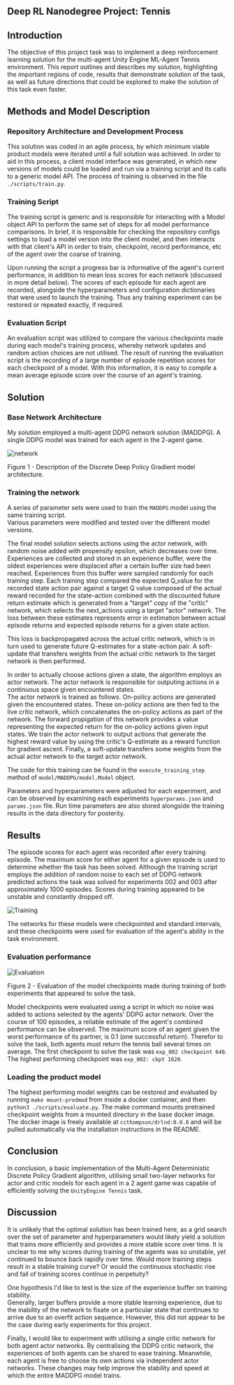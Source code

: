 ## Deep RL Nanodegree Project: Tennis

## Introduction

The objective of this project task was to implement a deep reinforcement learning solution for the 
multi-agent Unity Engine ML-Agent Tennis environment.  This report outlines and 
describes my solution, highlighting the important regions of code, results that demonstrate 
solution of the task,  as well as future directions that could be explored to make the solution of 
this task even faster.  

## Methods and Model Description
### Repository Architecture and Development Process
This solution was coded in an agile process, by which minimum viable product models were iterated 
until a full solution was achieved.  In order to aid in this process, a client model interface was 
generated, in which new versions of models could be loaded and run via a training script and its 
calls to a generic model API.  The process of training is observed in the file `./scripts/train.py`.

### Training Script
The training script is generic and is responsible for interacting with a Model object API to perform
 the same set of steps for all model performance comparisons.  In brief, it is responsible for 
checking the repository configs settings to load a model version into the client model, and then 
interacts with that client's API in order to train, checkpoint, record performance, etc of the 
agent over the coarse of training.  

Upon running the script a progress bar is informative of the agent's current performance, in 
addition to mean loss scores for each network (discussed in more detail below).  The scores of each 
episode for each agent are recorded, alongside the hyperparameters and configuration dictionaries 
that were used to launch the training.  Thus any training experiment can be restored or repeated 
exactly, if required.

### Evaluation Script
An evaluation script was utilized to compare the various checkpoints made during each model's 
training process, whereby network updates and random action choices are not utilised.  The result
of running the evaluation script is the recording of a large number of episode repetition scores for
each checkpoint of a model.  With this information, it is easy to compile a mean average episode 
score over the course of an agent's training.  


## Solution

### Base Network Architecture

My solution employed a multi-agent DDPG network solution (MADDPG).  A single
DDPG model was trained for each agent in the 2-agent game.  

![network](images/DDPG_Network.png)

Figure 1 - Description of the Discrete Deep Policy Gradient model architecture.  

### Training the network

A series of parameter sets were used to train the `MADDPG` model using the same training script.  
Various parameters were modified and tested over the different model versions.  

The final model solution selects actions using the actor network, with random noise added with 
propensity epsilon, which decreases over time.  Experiences are 
collected and stored  in an experience buffer, were the oldest experiences were
displaced after a certain buffer size had been reached.  Experiences from this buffer were sampled
randomly for each training step.  Each training step compared the expected Q_value for the recorded
state action pair against a target Q value composed of the actual reward recorded for the 
state-action combined with the discounted future return estimate which is generated from a "target"
copy of the "critic" network, which selects the next_actions using a target "actor" network.  The 
loss between these estimates represents error in estimation between actual episode returns and 
expected episode returns for a given state action.  

This loss is backpropagated across the actual critic network, which is in turn used to generate 
future Q-estimates for a state-action pair.  A soft-update that transfers weights from the actual critic
network to the target network is then performed.  

In order to actually choose actions given a state, the algorithm employs an actor network.  The 
actor network is responsible for outputing actions in a continuous space given encountered states.  
The actor network is trained as follows.  On-policy actions are generated given the encountered 
states.  These on-policy actions are then fed to the live critic network, which concatenates 
the on-policy actions as part of the network.  The forward propigation of this network provides a 
value representing the expected return for the on-policy actions given input states.  We train the 
actor network to output actions that generate the highest reward value by using the critic's 
Q-estimate as a reward function for gradient ascent.  Finally, a soft-update transfers 
some weights from the actual actor network to the target actor network.   

The code for this training can be found in the `execute_training_step` method of 
`model/MADDPG/model.Model` object.

Parameters and hyperparameters were adjusted for each experiment, and can be observed by examining
each experiments `hyperparams.json` and `params.json` file.  Run time parameters are also stored
alongside the training results in the data directory for posterity.  



## Results  

The episode scores for each agent was recorded after every training episode.  The maximum score for
either agent for a given episode is used to determine whether the task has been solved.  Although
the training script employs the addition of random noise to each set of DDPG network predicted 
actions the task was solved for experiments 002 and 003 after approximately 1000 episodes.  Scores
during training appeared to be unstable and constantly dropped off.

![Training](images/train.png)

The networks for these models were checkpointed and standard intervals, and these checkpoints were 
used for evaluation of the agent's ability in the task environment.  

### Evaluation performance

![Evaluation](images/eval.png)

Figure 2 - Evaluation of the model checkpoints made during training of both experiments that 
appeared to solve the task. 

Model checkpoints were evaluated using a script in which no noise was added to actions selected
by the agents' DDPG actor network.  Over the course of 100 episodes, a reliable estimate of 
the agent's combined performance can be observed.  The maximum score of an agent given the worst
performance of its partner, is 0.1 (one successful return).  Therefor to solve the task, both agents
must return the tennis ball several times on average.  The first checkpoint to solve the task was 
`exp_002 checkpoint 640`.  The highest performing checkpoint was `exp_002: ckpt 1620`.  

### Loading the product model
The highest performing model weights can be restored and evaluated by running `make mount-prodmod` 
from inside a docker container, and then `python3 ./scripts/evaluate.py`.  The make command mounts 
pretrained checkpoint weights from a mounted directory in the base docker image.  
The docker image is freely available at `ccthompson/drlnd:0.0.8` and will be pulled automatically
via the installation instructions in the README.


## Conclusion
In conclusion, a basic implementation of the Multi-Agent Deterministic Discrete Policy Gradient 
algorithm, utilising small two-layer networks for actor and critic models for each agent in a 2 
agent game was capable of 
efficiently solving the `UnityEngine Tennis` task. 

## Discussion

It is unlikely that the optimal solution has been trained here, as a grid search over the set of 
parameter and hyperparameters would likely yield a solution that trains more efficiently and 
provides a more stable score over time.  It is unclear to me why scores during training of the 
agents was so unstable, yet continued to bounce back rapidly over time.  Would more training steps
result in a stable training curve?  Or would the continuous stochastic rise and fall of training 
scores continue in perpetuity?  

One hypothesis I'd like to test is the size of the experience buffer on training stability.  
Generally, larger buffers provide a more stable learning experience, due to the inability of the 
network to fixate on a particular state that continues to arrive due to an overfit action sequence.
However, this did not appear to be the case during early experiments for this project.  

Finally, I would like to experiment with utilising a single critic network for both agent actor 
networks.  By centralising the DDPG critic network, the experiences of both agents can be 
shared to ease training.  Meanwhile, each agent is free to choose its own actions via independent
actor networks.  These changes may help improve the stability and speed at which the 
entire MADDPG model trains.  


